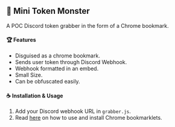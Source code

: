 ## 🐙 Mini Token Monster
A POC Discord token grabber in the form of a Chrome bookmark.

#### :trophy: Features
- Disguised as a chrome bookmark.
- Sends user token through Discord Webhook.
- Webhook formatted in an embed.
- Small Size.
- Can be obfuscated easily.

#### :coffee: Installation & Usage
1. Add your Discord webhook URL in `grabber.js`.
2. Read [here](https://support.mozilla.org/en-US/kb/bookmarklets-perform-common-web-page-tasks) on how to use and install Chrome bookmarklets.
